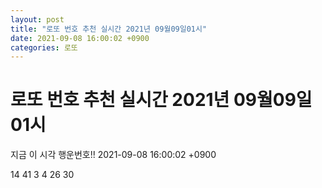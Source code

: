 ```yaml
---
layout: post
title: "로또 번호 추천 실시간 2021년 09월09일01시"
date: 2021-09-08 16:00:02 +0900
categories: 로또
---
```


# 로또 번호 추천 실시간 2021년 09월09일01시

지금 이 시각 행운번호!! 2021-09-08 16:00:02 +0900

 14  41  3  4  26  30 

